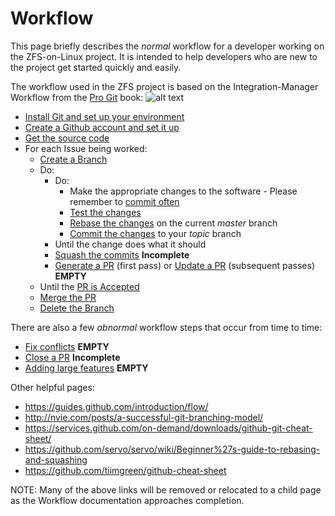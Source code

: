 # Workflow

This page briefly describes the *normal* workflow for a developer working on the ZFS-on-Linux project.  It is intended to help developers who are new to the project get started quickly and easily.

The workflow used in the ZFS project is based on the Integration-Manager Workflow from the [Pro Git][pro-git] book:
![alt text](https://git-scm.com/book/en/v2/images/integration-manager.png "Workflow")

* [Install Git and set up your environment][W-install]
* [Create a Github account and set it up][W-github-account]
* [Get the source code][W-get-code]
* For each Issue being worked:
   * [Create a Branch][W-create-branch]
   * Do:
       * Do:
           * Make the appropriate changes to the software - Please remember to [commit often][W-often]
           * [Test the changes][W-test]
           * [Rebase the changes][W-rebase] on the current *master* branch
           * [Commit the changes][W-commit] to your *topic* branch
       * Until the change does what it should
       * [Squash the commits][W-squash] **Incomplete**
       * [Generate a PR][W-generate] (first pass) or [Update a PR][W-update] (subsequent passes) **EMPTY**
   * Until the [PR is Accepted][W-accept]
   * [Merge the PR][W-merge]
   * [Delete the Branch][W-delete-branch]

There are also a few *abnormal* workflow steps that occur from time to time:

* [Fix conflicts][W-conflicts] **EMPTY**
* [Close a PR][W-close-PR] **Incomplete**
* [Adding large features][W-large] **EMPTY**

Other helpful pages:

* https://guides.github.com/introduction/flow/
* http://nvie.com/posts/a-successful-git-branching-model/
* https://services.github.com/on-demand/downloads/github-git-cheat-sheet/
* https://github.com/servo/servo/wiki/Beginner%27s-guide-to-rebasing-and-squashing
* https://github.com/tiimgreen/github-cheat-sheet

NOTE:  Many of the above links will be removed or relocated to a child page as the Workflow documentation approaches completion.

[zol]: https://github.com/zfsonlinux/zfs
[pro-git]: https://git-scm.com/book/en/v2
[W-install]: https://github.com/pashford/zfswiki/blob/master/wiki/Workflow/Install-Git.md
[W-github-account]: https://github.com/pashford/zfswiki/blob/master/wiki/Workflow/Create-Github-Account.md
[W-get-code]: https://github.com/pashford/zfswiki/blob/master/wiki/Workflow/Get-Source.md
[W-create-branch]: https://github.com/pashford/zfswiki/blob/master/wiki/Workflow/Create-Branch.md
[W-often]: https://github.com/pashford/zfswiki/blob/master/wiki/Workflow/Commit-Often.md
[W-test]: https://github.com/pashford/zfswiki/blob/master/wiki/Workflow/Test.md
[W-rebase]: https://github.com/pashford/zfswiki/blob/master/wiki/Workflow/Rebase.md
[W-commit]: https://github.com/pashford/zfswiki/blob/master/wiki/Workflow/Commit.md
[W-squash]: https://github.com/pashford/zfswiki/blob/master/wiki/Workflow/Squash.md
[W-generate]: https://github.com/pashford/zfswiki/blob/master/wiki/Workflow/Generate-PR.md
[W-update]: https://github.com/pashford/zfswiki/blob/master/wiki/Workflow/Update-PR.md
[W-accept]: https://github.com/pashford/zfswiki/blob/master/wiki/Workflow/Accept-PR.md
[W-merge]: https://github.com/pashford/zfswiki/blob/master/wiki/Workflow/Merge-PR.md
[W-conflicts]: https://github.com/pashford/zfswiki/blob/master/wiki/Workflow/Conflicts.md
[W-close-PR]: https://github.com/pashford/zfswiki/blob/master/wiki/Workflow/Close-PR.md
[W-large]: https://github.com/pashford/zfswiki/blob/master/wiki/Workflow/Large-Features.md
[W-delete-branch]: https://github.com/pashford/zfswiki/blob/master/wiki/Workflow/Delete-Branch.md
